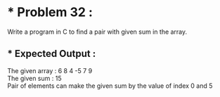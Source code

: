 # * Problem 32 :

Write a program in C to find a pair with given sum in the array.  

## * Expected Output :

The given array : 6 8 4 -5 7 9   
The given sum : 15  
Pair of elements can make the given sum by the value of index 0 and 5  

